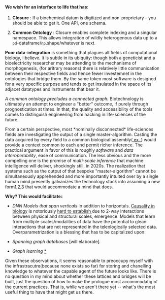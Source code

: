 #### We wish for an interface to life that has:

1. **Closure** : If a biochemical datum is digitized and non-proprietary - you should be able to get it. One API, one schema.

2. **Common Ontology** : Closure enables complete indexing and a singular namespace. This allows integration of wildly heterogenous data up to a `pd`-dataframe/`np`.shape/whatever is next.

**Poor data-integration** is something that plagues all fields of computational biology, i believe. It is subtle in its ubiquity: though both a geneticist and a bioelectricity researcher may be attending to the mechanisms of morphogenesis, (for aritrary reasons)  there is relatively little communication between their respective fields and hence fewer investemnet in the ontologies that bridge them. By the same token most software is designed for a very specific purpose and tends to get insulated in the space of its adjacet datatypes and instruments that bear it.

_A common ontology precludes a connected graph._ Biotechnology is ultimately an attempt to engineer a "better" outcome, if purely through prognostication at times. In that, the quality and accessibility of the tools comes to distinguish engineering from hacking in life-sciences of the future.

From a certain perspective, most \*nominally disconnected\* life-sciences fields are investigating the output of a single master-algorithm. Casting the data acquired by every field to a common biological assembly([ ex. ](https://pdb101.rcsb.org/learn/guide-to-understanding-pdb-data/biological-assemblies)) would provide a context common to each and permit richer inference. 
The practical argument in favor of this is roughly  _software_ and _data interoperability_, ease of communication. The less obvious and the more compelling one is the promise of _multi-scale inference_ that machine intelligence will deliver, shockingly still, in 2020s.
The realization that systems such as the output of that bespoke "master-algorithm" cannot be simultaneously apprehended and more importantly intuited over by a single human mind presently galvanizes the technology stack into assuming a new form[1](https://arxiv.org/abs/2003.08445),[2](https://arxiv.org/abs/2002.09571),[3](https://arxiv.org/pdf/1901.01753.pdf) that would accommodate a mind that does.

**Why? This would facilitate:**:

- _DNN Models that span verticals_ in addition to horizontals. [ Causality in biology](https://www.biorxiv.org/content/10.1101/2020.05.03.074419v1) is notoriously [ hard to establish ](https://doi.org/10.1155/2020/8932526)due to 2-way interactions between physical and structural scales, emergence. Models that learn from multiple scales/modalities of data have the potential to glean interactions that are not represented in the teleologically selected data. Overparametrization is a blessing that has to be capitalized upon.

- _Spanning graph databases_ [will elaborate].

- _Graph learning_ [*](https://arxiv.org/abs/1810.00826)


Given these observations, it seems reasonable to preoccupy myself with the infrastracutre(because none exists so far) for storing and chanelling knowledge to whatever the capable agent of the future looks like. There is no question in my mind about whether these lattices and bridges will be built, just the question of how to make the prologue most accommodatig of the current practices. That is, while we aren't there yet -- what's the most useful thing to have that might get us there.
